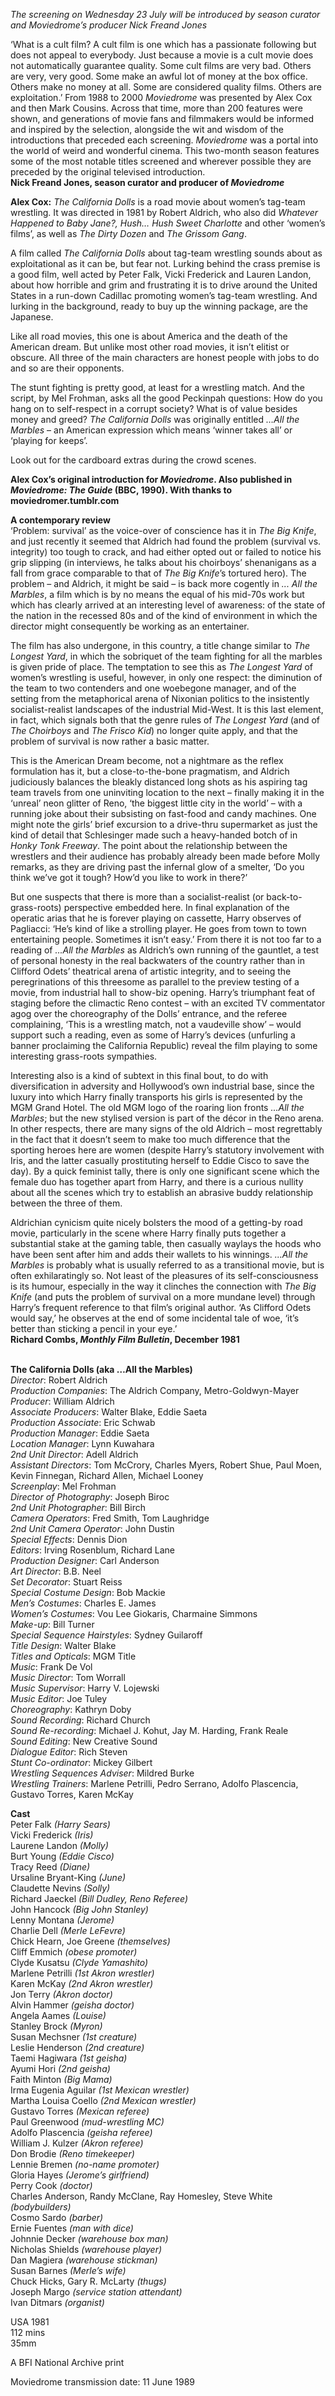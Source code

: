 
_The screening on Wednesday 23 July will be introduced by season curator and Moviedrome’s producer Nick Freand Jones_

‘What is a cult film? A cult film is one which has a passionate following but does not appeal to everybody. Just because a movie is a cult movie does not automatically guarantee quality. Some cult films are very bad. Others are very, very good. Some make an awful lot of money at the box office. Others make no money at all. Some are considered quality films. Others are exploitation.’ From 1988 to 2000 _Moviedrome_ was presented by Alex Cox and then Mark Cousins. Across that time, more than 200 features were shown, and generations of movie fans and filmmakers would be informed and inspired by the selection, alongside the wit and wisdom of the introductions that preceded each screening. _Moviedrome_ was a portal into the world of weird and wonderful cinema. This two-month season features some of the most notable titles screened and wherever possible they are preceded by the original televised introduction.  
**Nick Freand Jones, season curator and producer  of _Moviedrome_**

**Alex Cox:** _The California Dolls_ is a road movie about women’s tag-team wrestling.  It was directed in 1981 by Robert Aldrich, who also did _Whatever Happened to Baby Jane?, Hush… Hush Sweet Charlotte_ and other ‘women’s films’, as well as _The Dirty Dozen_ and _The Grissom Gang_.

A film called _The California Dolls_ about tag-team wrestling sounds about as exploitational as it can be, but fear not. Lurking behind the crass premise is a good film, well acted by Peter Falk, Vicki Frederick and Lauren Landon, about how horrible and grim and frustrating it is to drive around the United States in a run-down Cadillac promoting women’s tag-team wrestling. And lurking in the background, ready to buy up the winning package, are the Japanese.

Like all road movies, this one is about America and the death of the American dream. But unlike most other road movies, it isn’t elitist or obscure. All three of the main characters are honest people with jobs to do and so are their opponents.

The stunt fighting is pretty good, at least for a wrestling match. And the script, by Mel Frohman, asks all the good Peckinpah questions: How do you hang on to self-respect in a corrupt society? What is of value besides money and greed?  _The California Dolls_ was originally entitled _…All the Marbles_ – an American expression which means ‘winner takes all’ or ‘playing for keeps’.

Look out for the cardboard extras during the crowd scenes.

**Alex Cox’s original introduction for _Moviedrome_. Also published in _Moviedrome: The Guide_ (BBC, 1990). With thanks to moviedromer.tumblr.com**

**A contemporary review**  
‘Problem: survival’ as the voice-over of conscience has it in _The Big Knife_, and just recently it seemed that Aldrich had found the problem (survival vs. integrity) too tough to crack, and had either opted out or failed to notice his grip slipping (in interviews, he talks about his choirboys’ shenanigans as a fall from grace comparable to that of _The Big Knife_’s tortured hero). The problem – and Aldrich, it might be said – is back more cogently in _... All the Marbles_, a film which is by no means the equal of his mid-70s work but which has clearly arrived at an interesting level of awareness: of the state of the nation in the recessed 80s and of the kind of environment in which the director might consequently be working as an entertainer.

The film has also undergone, in this country, a title change similar to _The Longest Yard_, in which the sobriquet of the team fighting for all the marbles is given pride of place. The temptation to see this as _The Longest Yard_ of women’s wrestling is useful, however, in only one respect: the diminution of the team to two contenders and one woebegone manager, and of the setting from the metaphorical arena of Nixonian politics to the insistently socialist-realist landscapes of the industrial Mid-West. It is this last element, in fact, which signals both that the genre rules of _The Longest Yard_ (and of _The Choirboys_ and _The Frisco Kid_) no longer quite apply, and that the problem of survival is now rather a basic matter.

This is the American Dream become, not a nightmare as the reflex formulation has it, but a close-to-the-bone pragmatism, and Aldrich judiciously balances the bleakly distanced long shots as his aspiring tag team travels from one uninviting location to the next – finally making it in the ‘unreal’ neon glitter of Reno, ‘the biggest little city in the world’ – with a running joke about their subsisting on fast-food and candy machines. One might note the girls’ brief excursion to a drive-thru supermarket as just the kind of detail that Schlesinger made such a heavy-handed botch of in _Honky Tonk Freeway_. The point about the relationship between the wrestlers and their audience has probably already been made before Molly remarks, as they are driving past the infernal glow of a smelter, ‘Do you think we’ve got it tough? How’d you like to work in there?’

But one suspects that there is more than a socialist-realist (or back-to-grass-roots) perspective embedded here. In final explanation of the operatic arias that he is forever playing on cassette, Harry observes of Pagliacci: ‘He’s kind of like a strolling player. He goes from town to town entertaining people. Sometimes it isn’t easy.’ From there it is not too far to a reading of _...All the Marbles_ as Aldrich’s own running of the gauntlet, a test of personal honesty in the real backwaters of the country rather than in Clifford Odets’ theatrical arena of artistic integrity, and to seeing the peregrinations of this threesome as parallel to the preview testing of a movie, from industrial hall to show-biz opening. Harry’s triumphant feat of staging before the climactic Reno contest – with an excited TV commentator agog over the choreography of the Dolls’ entrance, and the referee complaining, ‘This is a wrestling match, not a vaudeville show’ – would support such a reading, even as some of Harry’s devices (unfurling a banner proclaiming the California Republic) reveal the film playing to some interesting grass-roots sympathies.

Interesting also is a kind of subtext in this final bout, to do with diversification in adversity and Hollywood’s own industrial base, since the luxury into which Harry finally transports his girls is represented by the MGM Grand Hotel. The old MGM logo of the roaring lion fronts _...All the Marbles_; but the new stylised version is part of the décor in the Reno arena. In other respects, there are many signs of the old Aldrich – most regrettably in the fact that it doesn’t seem to make too much difference that the sporting heroes here are women (despite Harry’s statutory involvement with Iris, and the latter casually prostituting herself to Eddie Cisco to save the day). By a quick feminist tally, there is only one significant scene which the female duo has together apart from Harry, and there is a curious nullity about all the scenes which try to establish an abrasive buddy relationship between the three  of them.

Aldrichian cynicism quite nicely bolsters the mood of a getting-by road movie, particularly in the scene where Harry finally puts together a substantial stake at the gaming table, then casually waylays the hoods who have been sent after him and adds their wallets to his winnings. _...All the Marbles_ is probably what is usually referred to as a transitional movie, but is often exhilaratingly so. Not least of the pleasures of its self-consciousness is its humour, especially in the way it clinches the connection with _The Big Knife_ (and puts the problem of survival on a more mundane level) through Harry’s frequent reference to that film’s original author.  ‘As Clifford Odets would say,’ he observes at the end of some incidental tale of woe, ‘it’s better than sticking a pencil in your eye.’  
**Richard Combs, _Monthly Film Bulletin_, December 1981**
<br><br>

**The California Dolls (aka …All the Marbles)**  
_Director_: Robert Aldrich  
_Production Companies_: The Aldrich Company, Metro-Goldwyn-Mayer  
_Producer_: William Aldrich  
_Associate Producers_: Walter Blake, Eddie Saeta  
_Production Associate_: Eric Schwab  
_Production Manager_: Eddie Saeta  
_Location Manager_: Lynn Kuwahara  
_2nd Unit Director_: Adell Aldrich  
_Assistant Directors_: Tom McCrory, Charles Myers, Robert Shue, Paul Moen, Kevin Finnegan,  Richard Allen, Michael Looney  
_Screenplay_: Mel Frohman  
_Director of Photography_: Joseph Biroc  
_2nd Unit Photographer_: Bill Birch  
_Camera Operators_: Fred Smith, Tom Laughridge  
_2nd Unit Camera Operator_: John Dustin  
_Special Effects_: Dennis Dion  
_Editors_: Irving Rosenblum, Richard Lane  
_Production Designer_: Carl Anderson  
_Art Director_: B.B. Neel  
_Set Decorator_: Stuart Reiss  
_Special Costume Design_: Bob Mackie  
_Men’s Costumes_: Charles E. James  
_Women’s Costumes_: Vou Lee Giokaris,  Charmaine Simmons  
_Make-up_: Bill Turner  
_Special Sequence Hairstyles_: Sydney Guilaroff  
_Title Design_: Walter Blake  
_Titles and Opticals_: MGM Title  
_Music_: Frank De Vol  
_Music Director_: Tom Worrall  
_Music Supervisor_: Harry V. Lojewski  
_Music Editor_: Joe Tuley  
_Choreography_: Kathryn Doby  
_Sound Recording_: Richard Church  
_Sound Re-recording_: Michael J. Kohut,  Jay M. Harding, Frank Reale  
_Sound Editing_: New Creative Sound  
_Dialogue Editor_: Rich Steven  
_Stunt Co-ordinator_: Mickey Gilbert  
_Wrestling Sequences Adviser_: Mildred Burke  
_Wrestling Trainers_: Marlene Petrilli, Pedro Serrano, Adolfo Plascencia, Gustavo Torres, Karen McKay  

**Cast**  
Peter Falk _(Harry Sears)_  
Vicki Frederick _(Iris)_  
Laurene Landon _(Molly)_  
Burt Young _(Eddie Cisco)_  
Tracy Reed _(Diane)_  
Ursaline Bryant-King _(June)_  
Claudette Nevins _(Solly)_  
Richard Jaeckel _(Bill Dudley, Reno Referee)_  
John Hancock _(Big John Stanley)_  
Lenny Montana _(Jerome)_  
Charlie Dell _(Merle LeFevre)_  
Chick Hearn, Joe Greene _(themselves)_  
Cliff Emmich _(obese promoter)_  
Clyde Kusatsu _(Clyde Yamashito)_  
Marlene Petrilli _(1st Akron wrestler)_  
Karen McKay _(2nd Akron wrestler)_  
Jon Terry _(Akron doctor)_  
Alvin Hammer _(geisha doctor)_  
Angela Aames _(Louise)_  
Stanley Brock _(Myron)_  
Susan Mechsner _(1st creature)_  
Leslie Henderson _(2nd creature)_  
Taemi Hagiwara _(1st geisha)_  
Ayumi Hori _(2nd geisha)_  
Faith Minton _(Big Mama)_  
Irma Eugenia Aguilar _(1st Mexican wrestler)_  
Martha Louisa Coello _(2nd Mexican wrestler)_  
Gustavo Torres _(Mexican referee)_  
Paul Greenwood _(mud-wrestling MC)_  
Adolfo Plascencia _(geisha referee)_  
William J. Kulzer _(Akron referee)_  
Don Brodie _(Reno timekeeper)_  
Lennie Bremen _(no-name promoter)_  
Gloria Hayes _(Jerome’s girlfriend)_  
Perry Cook _(doctor)_  
Charles Anderson, Randy McClane,  Ray Homesley, Steve White _(bodybuilders)_  
Cosmo Sardo _(barber)_  
Ernie Fuentes _(man with dice)_  
Johnnie Decker _(warehouse box man)_  
Nicholas Shields _(warehouse player)_  
Dan Magiera _(warehouse stickman)_  
Susan Barnes _(Merle’s wife)_  
Chuck Hicks, Gary R. McLarty _(thugs)_  
Joseph Margo _(service station attendant)_  
Ivan Ditmars _(organist)_

USA 1981  
112 mins  
35mm

A BFI National Archive print

Moviedrome transmission date: 11 June 1989
<br><br>
<!--stackedit_data:
eyJoaXN0b3J5IjpbNjMwMzAyNjUwXX0=
-->